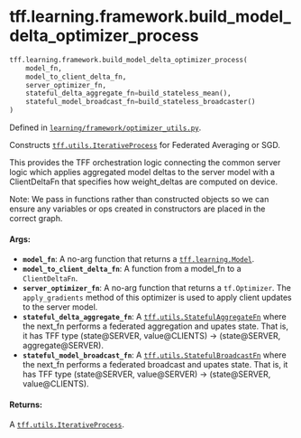 <div itemscope itemtype="http://developers.google.com/ReferenceObject">
<meta itemprop="name" content="tff.learning.framework.build_model_delta_optimizer_process" />
<meta itemprop="path" content="Stable" />
</div>

# tff.learning.framework.build_model_delta_optimizer_process

``` python
tff.learning.framework.build_model_delta_optimizer_process(
    model_fn,
    model_to_client_delta_fn,
    server_optimizer_fn,
    stateful_delta_aggregate_fn=build_stateless_mean(),
    stateful_model_broadcast_fn=build_stateless_broadcaster()
)
```



Defined in [`learning/framework/optimizer_utils.py`](http://github.com/tensorflow/federated/tree/master/tensorflow_federated/python/learning/framework/optimizer_utils.py).

<!-- Placeholder for "Used in" -->

Constructs <a href="../../../tff/utils/IterativeProcess.md"><code>tff.utils.IterativeProcess</code></a> for Federated Averaging or SGD.

This provides the TFF orchestration logic connecting the common server logic
which applies aggregated model deltas to the server model with a ClientDeltaFn
that specifies how weight_deltas are computed on device.

Note: We pass in functions rather than constructed objects so we can ensure
any variables or ops created in constructors are placed in the correct graph.

#### Args:

* <b>`model_fn`</b>: A no-arg function that returns a <a href="../../../tff/learning/Model.md"><code>tff.learning.Model</code></a>.
* <b>`model_to_client_delta_fn`</b>: A function from a model_fn to a `ClientDeltaFn`.
* <b>`server_optimizer_fn`</b>: A no-arg function that returns a `tf.Optimizer`. The
    `apply_gradients` method of this optimizer is used to apply client updates
    to the server model.
* <b>`stateful_delta_aggregate_fn`</b>: A <a href="../../../tff/utils/StatefulAggregateFn.md"><code>tff.utils.StatefulAggregateFn</code></a> where the
    next_fn performs a federated aggregation and upates state. That is, it has
    TFF type (state@SERVER, value@CLIENTS) -> (state@SERVER,
    aggregate@SERVER).
* <b>`stateful_model_broadcast_fn`</b>: A <a href="../../../tff/utils/StatefulBroadcastFn.md"><code>tff.utils.StatefulBroadcastFn</code></a> where the
    next_fn performs a federated broadcast and upates state. That is, it has
    TFF type (state@SERVER, value@SERVER) -> (state@SERVER, value@CLIENTS).


#### Returns:

A <a href="../../../tff/utils/IterativeProcess.md"><code>tff.utils.IterativeProcess</code></a>.